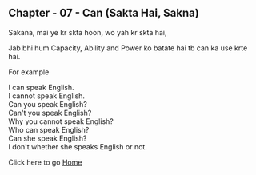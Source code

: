 ## Chapter - 07 - Can (Sakta Hai, Sakna)

Sakana, mai ye kr skta hoon, wo yah kr skta hai,

Jab bhi hum Capacity, Ability and Power ko batate hai tb can ka use krte hai.

For example 

I can speak English.<br>
I cannot speak English.<br>
Can you speak English?<br>
Can't you speak English?<br>
Why you cannot speak English?<br>
Who can speak English?<br>
Can she speak English?<br>
I don't whether she speaks English or not.<br>


Click here to go [Home](/README.md)